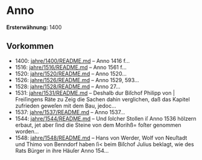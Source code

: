# Anno

**Ersterwähnung:** 1400

## Vorkommen
- 1400: [jahre/1400/README.md](../jahre/1400/README.md) – Anno 1416 f...
- 1516: [jahre/1516/README.md](../jahre/1516/README.md) – Anno 1561 f...
- 1520: [jahre/1520/README.md](../jahre/1520/README.md) – Anno 1520...
- 1526: [jahre/1526/README.md](../jahre/1526/README.md) – Anno 1529, 593...
- 1528: [jahre/1528/README.md](../jahre/1528/README.md) – Anno 27...
- 1531: [jahre/1531/README.md](../jahre/1531/README.md) – Deshalb dur Biſchof Philipp von |
Freiſingens Räte zu Zeig die Sachen dahin verglichen,
daß das Kapitel zufrieden geweſen mit dem Bau, jedoc...
- 1537: [jahre/1537/README.md](../jahre/1537/README.md) – Anno 1537...
- 1544: [jahre/1544/README.md](../jahre/1544/README.md) – Und ſolcher Stollen iſ Anno 1536
hölzern erbaut, jet aber ſind die Steine von dem Morihß=
foſter genommen worden...
- 1548: [jahre/1548/README.md](../jahre/1548/README.md) – Hans von Werder, Wolf von Neuſtadt und Thimo von
Benndorf haben ſi< beim Biſchof Julius beklagt, wie
des Rats Bürger in ihre Häuſer Anno 154...
